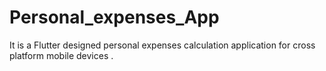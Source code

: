 # Personal_expenses_App
It is a Flutter designed  personal expenses calculation application for cross platform mobile devices .
